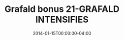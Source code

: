 ---
title: "Grafald bonus 21-GRAFALD INTENSIFIES"
type: "image"
date: 2014-01-15T00:00:00-04:00
draft: false
categories: ["Projects"]
image_path: "../img/2014/bonus_21.gif"
alt_text: ""
---